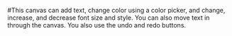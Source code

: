 #This canvas can add text, change color using a color picker, and change, increase, and decrease font size and style. You can also move text in through the canvas. You also use the undo and redo buttons.